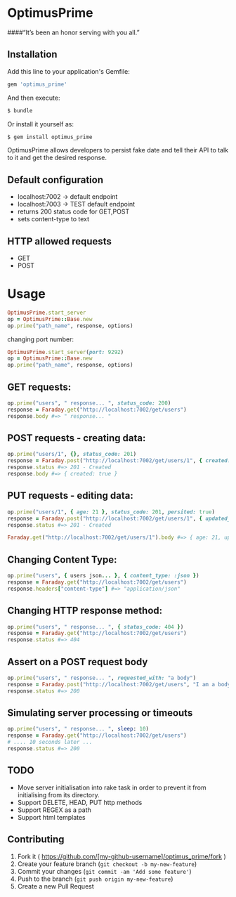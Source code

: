 # OptimusPrime
####“It’s been an honor serving with you all.”


## Installation

Add this line to your application's Gemfile:
```ruby
gem 'optimus_prime'
```

And then execute:
```bash
$ bundle
```
Or install it yourself as:
```bash
$ gem install optimus_prime
```

OptimusPrime allows developers to persist fake date and tell their API to talk
to it and get the desired response.

## Default configuration
  * localhost:7002 -> default endpoint
  * localhost:7003 -> TEST default endpoint
  * returns 200 status code for GET,POST
  * sets content-type to text

## HTTP allowed requests
 * GET
 * POST

# Usage
```ruby
OptimusPrime.start_server
op = OptimusPrime::Base.new
op.prime("path_name", response, options)
```

changing port number:
```ruby
OptimusPrime.start_server(port: 9292)
op = OptimusPrime::Base.new
op.prime("path_name", response, options)
```

## GET requests:
```ruby
op.prime("users", " response... ", status_code: 200)
response = Faraday.get("http://localhost:7002/get/users")
response.body #=> " response... "
```

## POST requests - creating data:
```ruby
op.prime("users/1", {}, status_code: 201)
response = Faraday.post("http://localhost:7002/get/users/1", { created: true }.to_json)
response.status #=> 201 - Created
response.body #=> { created: true }
```

## PUT requests - editing data:
```ruby
op.prime("users/1", { age: 21 }, status_code: 201, persited: true)
response = Faraday.post("http://localhost:7002/get/users/1", { updated_at: "2013" }.to_json)
response.status #=> 201 - Created

Faraday.get("http://localhost:7002/get/users/1").body #=> { age: 21, updated_at: true }
```

## Changing Content Type:
```ruby
op.prime("users", { users json... }, { content_type: :json })
response = Faraday.get("http://localhost:7002/get/users")
response.headers["content-type"] #=> "application/json"
```

## Changing HTTP response method:
```ruby
op.prime("users", " response... ", { status_code: 404 })
response = Faraday.get("http://localhost:7002/get/users")
response.status #=> 404
```

## Assert on a POST request body
```ruby
op.prime("users", " response... ", requested_with: "a body")
response = Faraday.post("http://localhost:7002/get/users", "I am a body")
response.status #=> 200
```

## Simulating server processing or timeouts
```ruby
op.prime("users", " response... ", sleep: 10)
response = Faraday.get("http://localhost:7002/get/users")
# .... 10 seconds later ...
response.status #=> 200
```


## TODO
  * Move server initialisation into rake task in order to prevent it from initialising
from its directory.
  * Support DELETE, HEAD, PUT http methods
  * Support REGEX as a path
  * Support html templates


## Contributing

1. Fork it ( https://github.com/[my-github-username]/optimus_prime/fork )
2. Create your feature branch (`git checkout -b my-new-feature`)
3. Commit your changes (`git commit -am 'Add some feature'`)
4. Push to the branch (`git push origin my-new-feature`)
5. Create a new Pull Request
